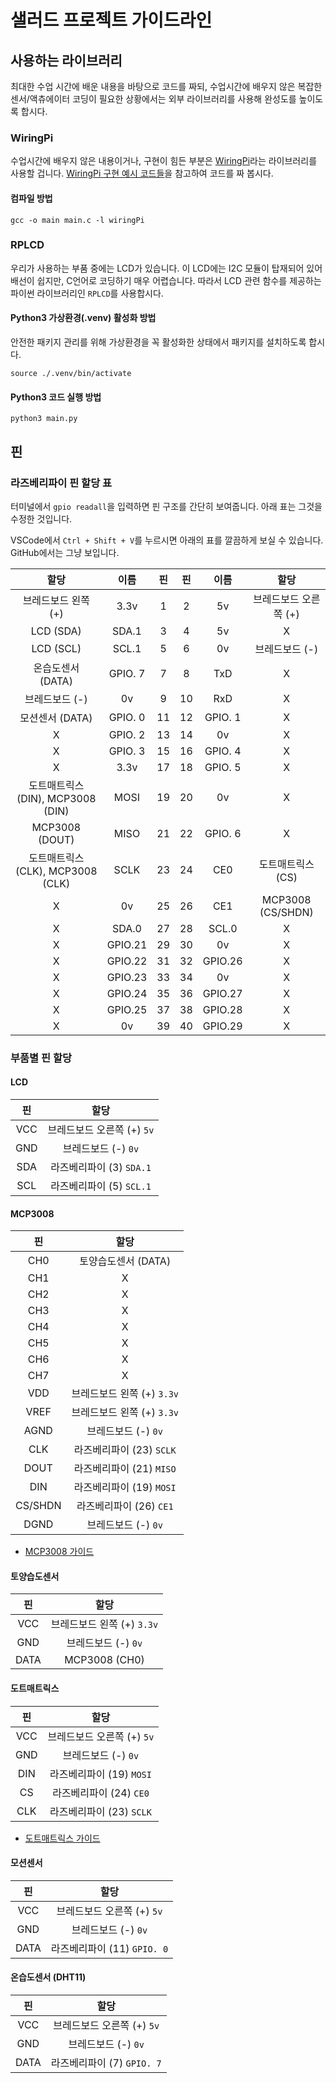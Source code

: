 # 샐러드 프로젝트 가이드라인

## 사용하는 라이브러리

최대한 수업 시간에 배운 내용을 바탕으로 코드를 짜되, 수업시간에 배우지 않은 복잡한 센서/액츄에이터 코딩이 필요한 상황에서는 외부 라이브러리를 사용해 완성도를 높이도록 합시다.

### WiringPi

수업시간에 배우지 않은 내용이거나, 구현이 힘든 부분은 [WiringPi](https://github.com/WiringPi/WiringPi)라는 라이브러리를 사용할 겁니다. [WiringPi 구현 예시 코드들](https://github.com/WiringPi/WiringPi/tree/master/examples)을 참고하여 코드를 짜 봅시다.

#### 컴파일 방법

```
gcc -o main main.c -l wiringPi
```

### RPLCD

우리가 사용하는 부품 중에는 LCD가 있습니다. 이 LCD에는 I2C 모듈이 탑재되어 있어 배선이 쉽지만, C언어로 코딩하기 매우 어렵습니다. 따라서 LCD 관련 함수를 제공하는 파이썬 라이브러리인 `RPLCD`를 사용합시다.

#### Python3 가상환경(.venv) 활성화 방법

안전한 패키지 관리를 위해 가상환경을 꼭 활성화한 상태에서 패키지를 설치하도록 합시다.

```
source ./.venv/bin/activate
```

#### Python3 코드 실행 방법

```
python3 main.py
```

## 핀

### 라즈베리파이 핀 할당 표

터미널에서 `gpio readall`을 입력하면 핀 구조를 간단히 보여줍니다. 아래 표는 그것을 수정한 것입니다.

VSCode에서 `Ctrl + Shift + V`를 누르시면 아래의 표를 깔끔하게 보실 수 있습니다. GitHub에서는 그냥 보입니다.

|               할당                |  이름   | 핀  | 핀  |  이름   |         할당          |
| :-------------------------------: | :-----: | :-: | :-: | :-----: | :-------------------: |
|        브레드보드 왼쪽 (+)        |  3.3v   |  1  |  2  |   5v    | 브레드보드 오른쪽 (+) |
|             LCD (SDA)             |  SDA.1  |  3  |  4  |   5v    |           X           |
|             LCD (SCL)             |  SCL.1  |  5  |  6  |   0v    |    브레드보드 (-)     |
|         온습도센서 (DATA)         | GPIO. 7 |  7  |  8  |   TxD   |           X           |
|          브레드보드 (-)           |   0v    |  9  | 10  |   RxD   |           X           |
|          모션센서 (DATA)          | GPIO. 0 | 11  | 12  | GPIO. 1 |           X           |
|                 X                 | GPIO. 2 | 13  | 14  |   0v    |           X           |
|                 X                 | GPIO. 3 | 15  | 16  | GPIO. 4 |           X           |
|                 X                 |  3.3v   | 17  | 18  | GPIO. 5 |           X           |
| 도트매트릭스 (DIN), MCP3008 (DIN) |  MOSI   | 19  | 20  |   0v    |           X           |
|          MCP3008 (DOUT)           |  MISO   | 21  | 22  | GPIO. 6 |           X           |
| 도트매트릭스 (CLK), MCP3008 (CLK) |  SCLK   | 23  | 24  |   CE0   |   도트매트릭스 (CS)   |
|                 X                 |   0v    | 25  | 26  |   CE1   |   MCP3008 (CS/SHDN)   |
|                 X                 |  SDA.0  | 27  | 28  |  SCL.0  |           X           |
|                 X                 | GPIO.21 | 29  | 30  |   0v    |           X           |
|                 X                 | GPIO.22 | 31  | 32  | GPIO.26 |           X           |
|                 X                 | GPIO.23 | 33  | 34  |   0v    |           X           |
|                 X                 | GPIO.24 | 35  | 36  | GPIO.27 |           X           |
|                 X                 | GPIO.25 | 37  | 38  | GPIO.28 |           X           |
|                 X                 |   0v    | 39  | 40  | GPIO.29 |           X           |

### 부품별 핀 할당

#### LCD

| 핀  |            할당            |
| :-: | :------------------------: |
| VCC | 브레드보드 오른쪽 (+) `5v` |
| GND |    브레드보드 (-) `0v`     |
| SDA |  라즈베리파이 (3) `SDA.1`  |
| SCL |  라즈베리파이 (5) `SCL.1`  |

#### MCP3008

|   핀    |            할당            |
| :-----: | :------------------------: |
|   CH0   |    토양습도센서 (DATA)     |
|   CH1   |             X              |
|   CH2   |             X              |
|   CH3   |             X              |
|   CH4   |             X              |
|   CH5   |             X              |
|   CH6   |             X              |
|   CH7   |             X              |
|   VDD   | 브레드보드 왼쪽 (+) `3.3v` |
|  VREF   | 브레드보드 왼쪽 (+) `3.3v` |
|  AGND   |    브레드보드 (-) `0v`     |
|   CLK   |  라즈베리파이 (23) `SCLK`  |
|  DOUT   |  라즈베리파이 (21) `MISO`  |
|   DIN   |  라즈베리파이 (19) `MOSI`  |
| CS/SHDN |  라즈베리파이 (26) `CE1`   |
|  DGND   |    브레드보드 (-) `0v`     |

- [MCP3008 가이드](https://learn.adafruit.com/raspberry-pi-analog-to-digital-converters/mcp3008)

#### 토양습도센서

|  핀  |            할당            |
| :--: | :------------------------: |
| VCC  | 브레드보드 왼쪽 (+) `3.3v` |
| GND  |    브레드보드 (-) `0v`     |
| DATA |       MCP3008 (CH0)        |

#### 도트매트릭스

| 핀  |            할당            |
| :-: | :------------------------: |
| VCC | 브레드보드 오른쪽 (+) `5v` |
| GND |    브레드보드 (-) `0v`     |
| DIN |  라즈베리파이 (19) `MOSI`  |
| CS  |  라즈베리파이 (24) `CE0`   |
| CLK |  라즈베리파이 (23) `SCLK`  |

- [도트매트릭스 가이드](https://newbiely.com/tutorials/raspberry-pi/raspberry-pi-led-matrix)

#### 모션센서

|  핀  |            할당             |
| :--: | :-------------------------: |
| VCC  | 브레드보드 오른쪽 (+) `5v`  |
| GND  |     브레드보드 (-) `0v`     |
| DATA | 라즈베리파이 (11) `GPIO. 0` |

#### 온습도센서 (DHT11)

|  핀  |            할당            |
| :--: | :------------------------: |
| VCC  | 브레드보드 오른쪽 (+) `5v` |
| GND  |    브레드보드 (-) `0v`     |
| DATA | 라즈베리파이 (7) `GPIO. 7` |
